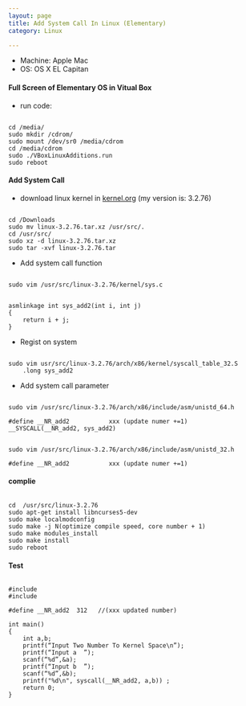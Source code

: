 ```yaml
---
layout: page
title: Add System Call In Linux (Elementary)
category: Linux

---
```



- Machine: Apple Mac
- OS: OS X EL Capitan

#### Full Screen of Elementary  OS in Vitual Box

- run code:

<pre><code class="bash">
cd /media/
sudo mkdir /cdrom/
sudo mount /dev/sr0 /media/cdrom
cd /media/cdrom
sudo ./VBoxLinuxAdditions.run
sudo reboot
</code></pre>

#### Add System Call

- download linux kernel in [kernel.org](https://www.kernel.org/)  (my version is: 3.2.76)

<pre><code class="bash">
cd /Downloads
sudo mv linux-3.2.76.tar.xz /usr/src/.
cd /usr/src/
sudo xz -d linux-3.2.76.tar.xz
sudo tar -xvf linux-3.2.76.tar
</code></pre>

- Add system call function

<pre><code class="bash">
sudo vim /usr/src/linux-3.2.76/kernel/sys.c
</code></pre>

<pre><code class="c">
asmlinkage int sys_add2(int i, int j)
{
    return i + j;
}
</code></pre>

- Regist on system

<pre><code class="bash">
sudo vim usr/src/linux-3.2.76/arch/x86/kernel/syscall_table_32.S
    .long sys_add2
</code></pre>

- Add system call parameter

<pre><code class="c">
sudo vim /usr/src/linux-3.2.76/arch/x86/include/asm/unistd_64.h

#define __NR_add2           xxx (update numer +=1)
__SYSCALL(__NR_add2, sys_add2)
</code></pre>

<pre><code class="c">
sudo vim /usr/src/linux-3.2.76/arch/x86/include/asm/unistd_32.h

#define __NR_add2           xxx (update numer +=1)
</code></pre>

#### complie

<pre><code class="bash">
cd  /usr/src/linux-3.2.76
sudo apt-get install libncurses5-dev
sudo make localmodconfig
sudo make -j N(optimize compile speed, core number + 1)
sudo make modules_install
sudo make install
sudo reboot
</code></pre>

#### Test

<pre><code class="c">
#include<stdio.h>
#include<errno.h>

#define __NR_add2  312   //(xxx updated number)

int main()
{
    int a,b;
    printf(“Input Two Number To Kernel Space\n”);
    printf(“Input a  ”);
    scanf(“%d”,&a);
    printf(“Input b  ”);
    scanf(“%d”,&b);
    printf("%d\n", syscall(__NR_add2, a,b)) ;
    return 0;
}
</code></pre>
